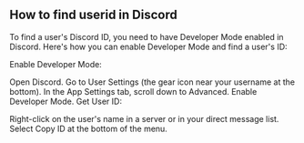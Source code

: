 ## How to find userid in Discord

To find a user's Discord ID, you need to have Developer Mode enabled in Discord. Here's how you can enable Developer Mode and find a user's ID:

Enable Developer Mode:

Open Discord.
Go to User Settings (the gear icon near your username at the bottom).
In the App Settings tab, scroll down to Advanced.
Enable Developer Mode.
Get User ID:

Right-click on the user's name in a server or in your direct message list.
Select Copy ID at the bottom of the menu.
